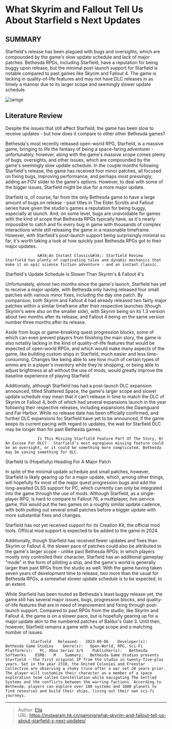 # What Skyrim and Fallout Tell Us About Starfield s Next Updates


## SUMMARY 



  Starfield&#39;s release has been plagued with bugs and oversights, which are compounded by the game&#39;s slow update schedule and lack of major patches.   Bethesda RPGs, including Starfield, have a reputation for being buggy upon release, but the minimal post-launch support for Starfield is notable compared to past games like Skyrim and Fallout 4.   The game is lacking in quality-of-life features and may not have DLC releases in as timely a manner due to its larger scope and seemingly slower update schedule.  

![iamge](https://static1.srcdn.com/wordpress/wp-content/uploads/2023/11/what-skyrim-and-fallout-tell-us-about-starfield-s-next-updates.jpg)

## Literature Review

Despite the issues that still affect Starfield, the game has been slow to receive updates - but how does it compare to other other Bethesda games?




Bethesda&#39;s most recently released open-world RPG, Starfield, is a massive game, bringing to life the fantasy of being a space-faring adventurer - unfortunately, however, along with the game&#39;s massive scope comes plenty of bugs, oversights, and other issues, which are compounded by the game&#39;s seemingly slow update schedule. In the couple months following Starfield&#39;s release, the game has received four minor patches, all focused on fixing bugs, improving performance, and perhaps most pressingly, adding an FOV slider to the game&#39;s options. However, to deal with some of the bigger issues, Starfield might be due for a more major update.




Starfield is, of course, far from the only Bethesda game to have a large amount of bugs on release - past titles in The Elder Scrolls and Fallout series have given the studio&#39;s games a reputation for being buggy, especially at launch. And, on some level, bugs are unavoidable for games with the kind of scope that Bethesda RPGs typically have, as it&#39;s nearly impossible to catch and fix every bug in game with thousands of complex interactions while still releasing the game in a reasonable timeframe. However, with Starfield&#39;s post-launch support being surprisingly minimal so far, it&#39;s worth taking a look at how quickly past Bethesda RPGs got to their major updates.

                  &#34;An Instant Classic&#34;: Starfield Review   Starfield has plenty of captivating tales and dynamic mechanics that make it an epic science fiction adventure - and an instant classic.    


 Starfield&#39;s Update Schedule Is Slower Than Skyrim&#39;s &amp; Fallout 4&#39;s 
         




Unfortunately, almost two months since the game&#39;s launch, Starfield has yet to receive a major update, with Bethesda only having released four small patches with various minor fixes, including the day one patch. By comparison, both Skyrim and Fallout 4 had already released two fairly major patches within a similar timeframe after their respective launches (though Skyrim&#39;s were also on the smaller side), with Skyrim being on its 1.3 version about two months after its release, and Fallout 4 being on the same version number three months after its release.

Aside from bugs or game-breaking quest progression blocks, some of which can even prevent players from finishing the main story, the game is also notably lacking in the kind of quality-of-life features that would be expected of open-world RPGs, and which would make many aspects of the game, like building custom ships in Starfield, much easier and less time-consuming. Changes like being able to see how much of certain types of ammo are in a player&#39;s inventory while they&#39;re shopping, or being able to adjust brightness at all without the use of mods, would greatly improve the baseline experience of playing Starfield.




Additionally, although Starfield has had a post-launch DLC expansion announced, titled Shattered Space, the game&#39;s larger scope and slower update schedule may mean that it can&#39;t release in time to match the DLC of Skyrim or Fallout 4, both of which had several expansions launch in the year following their respective releases, including expansions like Dawnguard and Far Harbor. While no release date has been officially confirmed, and further DLC expansions for Starfield have yet to be announced, if the game keeps its current pacing with regard to updates, the wait for Starfield DLC may be longer than for past Bethesda games.

                  Is This Missing Starfield Feature Part Of The Story, Or An Excuse For DLC?   Starfield’s most egregious missing feature could be an oversight, or it could be something more complicated. Bethesda may be saving something for DLC.    



 Starfield Is (Hopefully) Heading For A Major Patch 
          




In spite of the minimal update schedule and small patches, however, Starfield is likely gearing up for a major update, which, among other things, will hopefully fix most of the major quest progression bugs and add the long-awaited DLSS support for PC, which currently can only be integrated into the game through the use of mods. Although Starfield, as a single-player RPG, is hard to compare to Fallout 76, a multiplayer, live-service game, this would put the two games on a roughly similar update cadence, with both putting out several small patches before a bigger update with more substantial fixes and changes.



Starfield has not yet received support for its Creation Kit, the official mod tools. Offiical mod support is expected to be added to the game in 2024.




Additionally, though Starfield has received fewer updates and fixes than Skyrim or Fallout 4, the slower pace of patches could also be attributed to the game&#39;s larger scope - unlike past Bethesda RPGs, in which players mostly only controlled their character, Starfield has an additional gameplay &#34;mode&#34; in the form of piloting a ship, and the game&#39;s world is generally larger than past RPGs from the studio as well. With the game having taken seven years of development time to release, two more than the usual for Bethesda RPGs, a somewhat slower update schedule is to be expected, to an extent.




While Starfield has been touted as Bethesda&#39;s least buggy release yet, the game still has several major issues, bugs, progression blocks, and quality-of-life features that are in need of improvement and fixing through post-launch support. Compared to past RPGs from the studio, like Skyrim and Fallout 4, the game is on a slower pace, but is hopefully gearing up for a major update akin to the numbered patches of Baldur&#39;s Gate 3. Until then, however, Starfield remains a game with a huge scope and a matching number of issues.

               Starfield   Released:   2023-09-06    Developer(s):   Bethesda Game Studios    Genre(s):   Open-World, RPG, Sci-Fi    Platform(s):   PC, Xbox Series X/S    Publisher(s):   Bethesda Softworks    ESRB:   M    Summary:   Bethesda Game Studios presents Starfield - the first original IP from the studio in twenty-five-plus years. Set in the year 2310, the United Colonies and Freestar Collective are observing a shaky truce after a war set 20 years prior. The player will customize their character as a member of a space exploration team called Constellation while navigating The Settled Systems and the conflicts between the warring factions. According to Bethesda, players can explore over 100 systems and 1000 planets to find resources and build their ships, living out their own sci-fi journeys.      

---

> Author: [Ella](https://instagram.hk.cn/)  
> URL: https://instagram.hk.cn/gaming/what-skyrim-and-fallout-tell-us-about-starfield-s-next-updates/  

